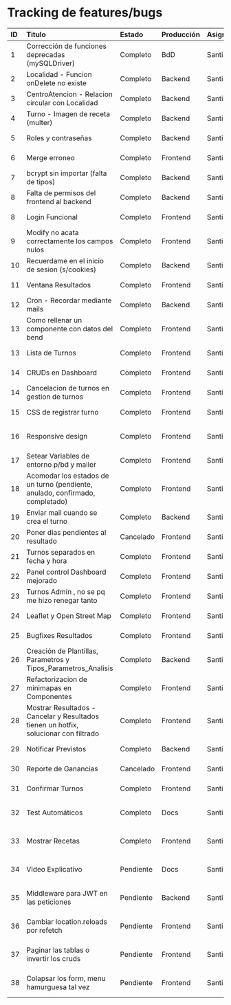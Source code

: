 # Tracking de features/bugs

| ID  | Titulo                                                                               | Estado    | Producción | Asignado | Fecha    |
| :-- | :----------------------------------------------------------------------------------- | :-------- | :--------- | :------- | :------- |
| 1   | Corrección de funciones deprecadas (mySQLDriver)                                     | Completo  | BdD        | Santi    | 24-7-25  |
| 2   | Localidad - Funcion onDelete no existe                                               | Completo  | Backend    | Santi    | 25-7-25  |
| 3   | CentroAtencion - Relacion circular con Localidad                                     | Completo  | Backend    | Santi    | 25-7-25  |
| 4   | Turno - Imagen de receta (multer)                                                    | Completo  | Backend    | Santi    | 8-8-25   |
| 5   | Roles y contraseñas                                                                  | Completo  | Backend    | Santi    | 31-7-25  |
| 6   | Merge erroneo                                                                        | Completo  | Frontend   | Santi    | 1-8-25   |
| 7   | bcrypt sin importar (falta de tipos)                                                 | Completo  | Backend    | Santi    | 1-8-25   |
| 8   | Falta de permisos del frontend al backend                                            | Completo  | Backend    | Santi    | 3-8-25   |
| 8   | Login Funcional                                                                      | Completo  | Frontend   | Santi    | 4-8-25   |
| 9   | Modify no acata correctamente los campos nulos                                       | Completo  | Frontend   | Santi    | 8-8-25   |
| 10  | Recuerdame en el inicio de sesion (s/cookies)                                        | Completo  | Backend    | Santi    | 8-8-25   |
| 11  | Ventana Resultados                                                                   | Completo  | Frontend   | Santi    | 3-9-25   |
| 12  | Cron - Recordar mediante mails                                                       | Completo  | Backend    | Santi    | 15-8-25  |
| 13  | Como rellenar un componente con datos del bend                                       | Completo  | Frontend   | Santi    | 9-8-25   |
| 13  | Lista de Turnos                                                                      | Completo  | Frontend   | Santi    | 12-8-25  |
| 14  | CRUDs en Dashboard                                                                   | Completo  | Frontend   | Santi    | 13-8-25  |
| 14  | Cancelacion de turnos en gestion de turnos                                           | Completo  | Frontend   | Santi    | 4-9-25   |
| 15  | CSS de registrar turno                                                               | Completo  | Frontend   | Santi    | 5-9-25   |
| 16  | Responsive design                                                                    | Completo  | Frontend   | Santi    | 13-10-25 |
| 17  | Setear Variables de entorno p/bd y mailer                                            | Completo  | Frontend   | Santi    | 16-8-25  |
| 18  | Acomodar los estados de un turno (pendiente, anulado, confirmado, completado)        | Completo  | Frontend   | Santi    | 6-9-25   |
| 19  | Enviar mail cuando se crea el turno                                                  | Completo  | Backend    | Santi    | 6-9-25   |
| 20  | Poner dias pendientes al resultado                                                   | Cancelado | Frontend   | Santi    | 6-9-25   |
| 21  | Turnos separados en fecha y hora                                                     | Completo  | Frontend   | Santi    | 6-9-25   |
| 22  | Panel control Dashboard mejorado                                                     | Completo  | Frontend   | Santi    | 6-9-25   |
| 23  | Turnos Admin , no se pq me hizo renegar tanto                                        | Completo  | Frontend   | Santi    | 6-9-25   |
| 24  | Leaflet y Open Street Map                                                            | Completo  | Frontend   | Santi    | 25-9-25  |
| 25  | Bugfixes Resultados                                                                  | Completo  | Frontend   | Santi    | 30-9-25  |
| 26  | Creación de Plantillas, Parametros y Tipos_Parametros_Analisis                       | Completo  | Backend    | Santi    | 30-9-25  |
| 27  | Refactorizacion de minimapas en Componentes                                          | Completo  | Frontend   | Santi    | 30-9-25  |
| 28  | Mostrar Resultados - Cancelar y Resultados tienen un hotfix, solucionar con filtrado | Completo  | Frontend   | Santi    | 30-9-25  |
| 29  | Notificar Previstos                                                                  | Completo  | Backend    | Santi    | 30-9-25  |
| 30  | Reporte de Ganancias                                                                 | Cancelado | Frontend   | Santi    | 30-9-25  |
| 31  | Confirmar Turnos                                                                     | Completo  | Frontend   | Santi    | 30-9-25  |
| 32  | Test Automáticos                                                                     | Completo  | Docs       | Santi    | 6-10-25  |
| 33  | Mostrar Recetas                                                                      | Completo  | Frontend   | Santi    | 6-10-25  |
| 34  | Video Explicativo                                                                    | Pendiente | Docs       | Santi    | 6-10-25  |
| 35  | Middleware para JWT en las peticiones                                                | Pendiente | Backend    | Santi    | 16-10-25 |
| 36  | Cambiar location.reloads por refetch                                                 | Pendiente | Frontend   | Santi    | 16-10-25 |
| 37  | Paginar las tablas o invertir los cruds                                              | Pendiente | Frontend   | Santi    | 16-10-25 |
| 38  | Colapsar los form, menu hamurguesa tal vez                                           | Pendiente | Frontend   | Santi    | 16-10-25 |
